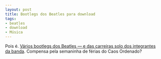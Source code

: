 ```yaml
---
layout: post
title: Bootlegs dos Beatles para download
tags:
- beatles
- download
- Música
---
```


Pois é. [Vários bootlegs dos Beatles — e das carreiras solo dos integrantes da banda](http://beatlesfordownload.blogspot.com.br). Compensa pela semaninha de férias do Caos Ordenado?

